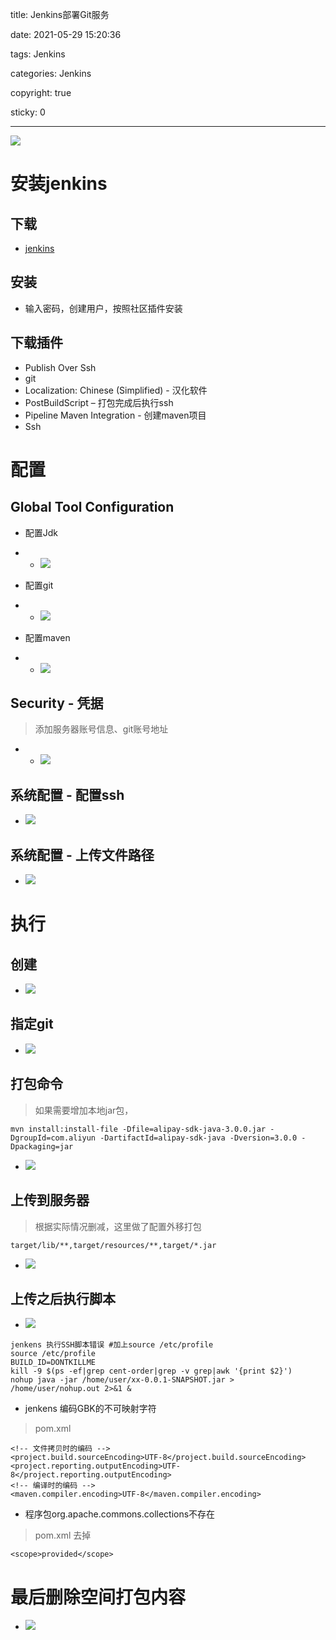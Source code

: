 title: Jenkins部署Git服务

date: 2021-05-29 15:20:36

tags: Jenkins

categories: Jenkins

copyright: true

sticky: 0

---

<span id="delete">

![](/images/banner/23.jpg)

</span>

<!--more-->

# 安装jenkins

## 下载

* [jenkins](https://www.jenkins.io/zh/download/)

## 安装

* 输入密码，创建用户，按照社区插件安装

## 下载插件

* Publish Over Ssh 
* git 
* Localization: Chinese (Simplified)  - 汉化软件
* PostBuildScript – 打包完成后执行ssh
* Pipeline Maven Integration   - 创建maven项目
* Ssh 

# 配置

## Global Tool Configuration

* 配置Jdk

* * ![](/images/jenkins/1.png)

* 配置git

* * ![](/images/jenkins/2.png)

* 配置maven

* * ![](/images/jenkins/3.png)

## Security - 凭据

> 添加服务器账号信息、git账号地址

* * ![](/images/jenkins/4.png)

## 系统配置 - 配置ssh

* ![](/images/jenkins/6.png)

## 系统配置 - 上传文件路径

* ![](/images/jenkins/5.png)

# 执行

## 创建

* ![](/images/jenkins/7.png)

## 指定git

* ![](/images/jenkins/8.png)

## 打包命令

> 如果需要增加本地jar包，
```
mvn install:install-file -Dfile=alipay-sdk-java-3.0.0.jar -DgroupId=com.aliyun -DartifactId=alipay-sdk-java -Dversion=3.0.0 -Dpackaging=jar
```
* ![](/images/jenkins/10.png)

## 上传到服务器

> 根据实际情况删减，这里做了配置外移打包

```
target/lib/**,target/resources/**,target/*.jar
```

* ![](/images/jenkins/15.png)

## 上传之后执行脚本

* ![](/images/jenkins/12.png)

```
jenkens 执行SSH脚本错误 #加上source /etc/profile
source /etc/profile
BUILD_ID=DONTKILLME 
kill -9 $(ps -ef|grep cent-order|grep -v grep|awk '{print $2}') 
nohup java -jar /home/user/xx-0.0.1-SNAPSHOT.jar >  /home/user/nohup.out 2>&1 &
```

* jenkens  编码GBK的不可映射字符
> pom.xml
```
<!-- 文件拷贝时的编码 -->
<project.build.sourceEncoding>UTF-8</project.build.sourceEncoding>
<project.reporting.outputEncoding>UTF-8</project.reporting.outputEncoding>
<!-- 编译时的编码 -->
<maven.compiler.encoding>UTF-8</maven.compiler.encoding>
```

* 程序包org.apache.commons.collections不存在
> pom.xml 去掉
```
<scope>provided</scope>
```

# 最后删除空间打包内容

* ![](/images/jenkins/13.png)  